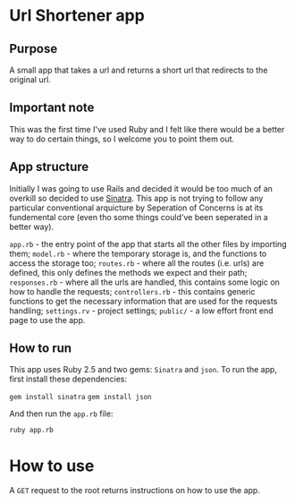 # Url Shortener app

## Purpose
A small app that takes a url and returns a short url that redirects to the original url.

## Important note
This was the first time I've used Ruby and I felt like there would be a better way to do certain things, so I welcome you to point them out.

## App structure
Initially I was going to use Rails and decided it would be too much of an overkill so decided to use [Sinatra](http://www.sinatrarb.com).
This app is not trying to follow any particular conventional arquicture by Seperation of Concerns is at its fundemental core (even tho some things could've been seperated in a better way).

`app.rb` - the entry point of the app that starts all the other files by importing them;
`model.rb` - where the temporary storage is, and the functions to access the storage too;
`routes.rb` - where all the routes (i.e. urls) are defined, this only defines the methods we expect and their path;
`responses.rb` - where all the urls are handled, this contains some logic on how to handle the requests;
`controllers.rb` - this contains generic functions to get the necessary information that are used for the requests handling;
`settings.rv` - project settings;
`public/` - a low effort front end page to use the app.

## How to run
This app uses Ruby 2.5 and two gems: `Sinatra` and `json`. To run the app, first install these dependencies:

`gem install sinatra`
`gem install json`

And then run the `app.rb` file:

`ruby app.rb`

# How to use
A `GET` request to the root returns instructions on how to use the app.
